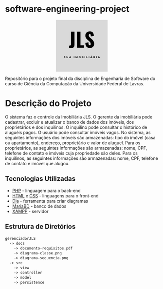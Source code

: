# software-engineering-project
<p align="center">
  <img src="src/images/logo.png" width="170" height="170" align="center" />
</p>

Repositório para o projeto final da disciplina de Engenharia de Software do curso de Ciência da Computação da Universidade Federal de Lavras.
# Descrição do Projeto
O sistema faz o controle da Imobiliária JLS. O gerente da imobiliária pode cadastrar, excluir e atualizar o banco de dados dos imóveis, dos proprietários e dos inquilinos. O inquilino pode consultar o histórico de aluguéis pagos. O usuário pode consultar imóveis vagos.
No sistema, as seguintes informações dos imóveis são armazenadas: tipo do imóvel (casa ou apartamento), endereço, proprietário e valor de aluguel. Para os proprietários, as seguintes informações são armazenadas: nome, CPF, telefone de contato e imóveis cuja propriedade são deles. Para os inquilinos, as seguintes informações são armazenadas: nome, CPF, telefone de contato e imóvel que alugou.
## Tecnologias Utilizadas
* [PHP](https://www.php.net/) - linguagem para o back-end
* [HTML](https://www.w3schools.com/html/) e [CSS](https://www.w3schools.com/css/) - linguagens para o front-end
* [Dia](http://dia-installer.de/) - ferramenta para criar diagramas
* [MariaBD](https://mariadb.org/) - banco de dados
* [XAMPP](https://www.apachefriends.org/pt_br/index.html) - servidor
## Estrutura de Diretórios
```
gerenciadorJLS
  -> docs
    -> documento-requisitos.pdf
    -> diagrama-classe.png
    -> diagrama-sequencia.png
  -> src
    -> view
    -> controller
    -> model
    -> persistence
```
